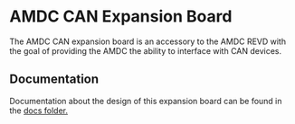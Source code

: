 # AMDC CAN Expansion Board

The AMDC CAN expansion board is an accessory to the AMDC REVD with the goal of providing the AMDC the ability to interface with CAN devices. 

## Documentation
Documentation about the design of this expansion board can be found in the [docs folder.](docs/)
